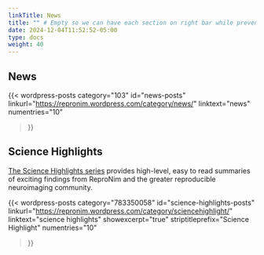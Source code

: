 ```yaml
---
linkTitle: News
title: "" # Empty so we can have each section on right bar while preventing dup titles
date: 2024-12-04T11:52:52-05:00
type: docs
weight: 40
---
```


## News

{{< wordpress-posts 
    category="103" 
    id="news-posts" 
    linkurl="https://repronim.wordpress.com/category/news/" 
    linktext="news" 
    numentries="10"
>}}

## Science Highlights

[The Science Highlights series](https://repronim.wordpress.com/category/sciencehighlight/) provides high-level, easy to read summaries of exciting findings from ReproNim and the greater reproducible neuroimaging community.

{{< wordpress-posts 
    category="783350058" 
    id="science-highlights-posts" 
    linkurl="https://repronim.wordpress.com/category/sciencehighlight/" 
    linktext="science highlights" 
    showexcerpt="true" 
    striptitleprefix="Science Highlight"
    numentries="10"
>}}
